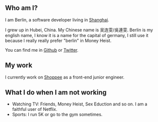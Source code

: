 ## Who am I?

I am Berlin, a software developer living in [Shanghai](https://en.wikipedia.org/wiki/Shanghai).

I grew up in Hubei, China. My Chinese name is 吴连雯/吳連雯. Berlin is my english name, I know it is a name for the capital of germany, I still use it because I really really prefer "berlin" in Money Heist.

You can find me in [Github](https://github.com/childrentime) or [Twitter](https://twitter.com/wulianwen1).

## My work

I currently work on [Shoppee](https://shopee.com/) as a front-end junior engineer.

## What I do when I am not working

- Watching TV: Friends, Money Heist, Sex Eduction and so on. I am a faithful user of Netflix.
- Sports: I run 5K or go to the gym sometimes.
